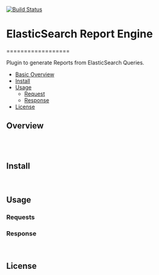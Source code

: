 [![Build Status](https://travis-ci.org/malike/elasticsearch-report-engine.svg?branch=master)](https://travis-ci.org/malike/elasticsearch-report-engine)


# ElasticSearch Report Engine
==================

Plugin to generate Reports from ElasticSearch Queries.

  - [Basic Overview](#overview)
  - [Install](#install)
  - [Usage](#usage)
    - [Request](#requests)
    - [Response](#response)
 - [License](#license)


## Overview


<br>


<br>

## Install

<br>

## Usage

### Requests

### Response


<br>


## License




